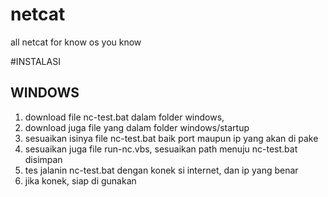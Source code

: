 # netcat
all netcat for know os you know

#INSTALASI
## WINDOWS 
1. download file nc-test.bat dalam folder windows,
2. download juga file yang dalam folder windows/startup
3. sesuaikan isinya file nc-test.bat baik port maupun ip yang akan di pake
4. sesuaikan juga file run-nc.vbs, sesuaikan path menuju nc-test.bat disimpan
5. tes jalanin nc-test.bat dengan konek si internet, dan ip yang benar
6. jika konek, siap di gunakan

